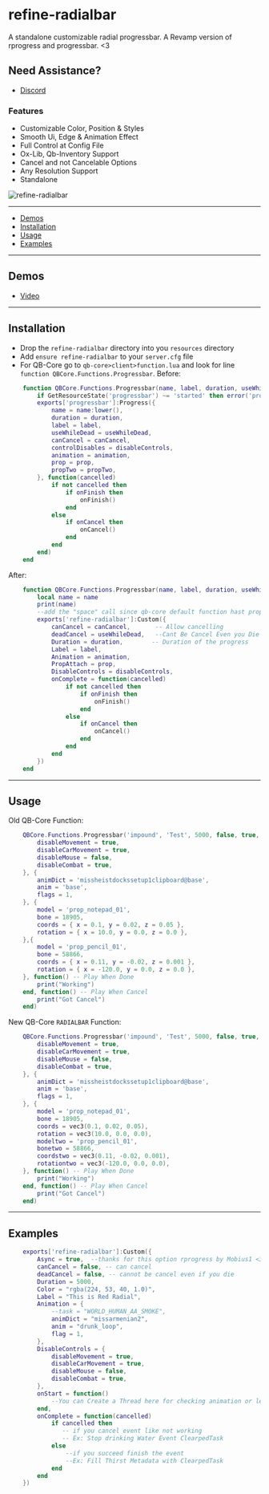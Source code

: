 # refine-radialbar
 A standalone customizable radial progressbar. A Revamp version of rprogress and progressbar. <3


## Need Assistance?
- [Discord](https://discord.com/invite/GrGGkQtv5P)

### Features
 * Customizable Color, Position & Styles
 * Smooth Ui, Edge & Animation Effect
 * Full Control at Config File
 * Ox-Lib, Qb-Inventory Support
 * Cancel and not Cancelable Options
 * Any Resolution Support
 * Standalone

![refine-radialbar](https://cdn.discordapp.com/attachments/1084262223423213622/1084262250354847784/image.png)

---

- [Demos](#demos)
- [Installation](#installation)
- [Usage](#usage)
- [Examples](#examples)
---

## Demos
- [Video](https://youtu.be/GcP9zBSlPek)

---

## Installation
* Drop the `refine-radialbar` directory into you `resources` directory
* Add `ensure refine-radialbar` to your `server.cfg` file
* For QB-Core go to `qb-core>client>function.lua` and look for line `function QBCore.Functions.Progressbar`.
Before:
```lua
    function QBCore.Functions.Progressbar(name, label, duration, useWhileDead, canCancel, disableControls, animation, prop, propTwo, onFinish, onCancel)
        if GetResourceState('progressbar') ~= 'started' then error('progressbar needs to be started in order for QBCore.Functions.Progressbar to work') end
        exports['progressbar']:Progress({
            name = name:lower(),
            duration = duration,
            label = label,
            useWhileDead = useWhileDead,
            canCancel = canCancel,
            controlDisables = disableControls,
            animation = animation,
            prop = prop,
            propTwo = propTwo,
        }, function(cancelled)
            if not cancelled then
                if onFinish then
                    onFinish()
                end
            else
                if onCancel then
                    onCancel()
                end
            end
        end)
    end
```
After:
```lua
    function QBCore.Functions.Progressbar(name, label, duration, useWhileDead, canCancel, disableControls, animation, prop, space, onFinish, onCancel)
        local name = name
        print(name)
        --add the "space" call since qb-core default function hast propTwo and I forgot that prop is already just one <3
        exports['refine-radialbar']:Custom({
            canCancel = canCancel,       -- Allow cancelling
            deadCancel = useWhileDead,   --Cant Be Cancel Even you Die
            Duration = duration,        -- Duration of the progress
            Label = label,
            Animation = animation,
            PropAttach = prop,
            DisableControls = disableControls,
            onComplete = function(cancelled)
                if not cancelled then
                    if onFinish then
                        onFinish()
                    end
                else
                    if onCancel then
                        onCancel()
                    end
                end 
            end
        })
    end
```

---

## Usage
Old QB-Core Function:
```lua
    QBCore.Functions.Progressbar('impound', 'Test', 5000, false, true, {
        disableMovement = true,
        disableCarMovement = true,
        disableMouse = false,
        disableCombat = true,
    }, {
        animDict = 'missheistdockssetup1clipboard@base',
        anim = 'base',
        flags = 1,
    }, {
        model = 'prop_notepad_01',
        bone = 18905,
        coords = { x = 0.1, y = 0.02, z = 0.05 },
        rotation = { x = 10.0, y = 0.0, z = 0.0 },
    },{
        model = 'prop_pencil_01',
        bone = 58866,
        coords = { x = 0.11, y = -0.02, z = 0.001 },
        rotation = { x = -120.0, y = 0.0, z = 0.0 },
    }, function() -- Play When Done
        print("Working")
    end, function() -- Play When Cancel
        print("Got Cancel")
    end)
```
New QB-Core `RADIALBAR` Function:
```lua
    QBCore.Functions.Progressbar('impound', 'Test', 5000, false, true, {
        disableMovement = true,
        disableCarMovement = true,
        disableMouse = false,
        disableCombat = true,
    }, {
        animDict = 'missheistdockssetup1clipboard@base',
        anim = 'base',
        flags = 1,
    }, {
        model = 'prop_notepad_01',
        bone = 18905,
        coords = vec3(0.1, 0.02, 0.05),
        rotation = vec3(10.0, 0.0, 0.0),
        modeltwo = 'prop_pencil_01',
        bonetwo = 58866,
        coordstwo = vec3(0.11, -0.02, 0.001),
        rotationtwo = vec3(-120.0, 0.0, 0.0),
    }, function() -- Play When Done
        print("Working")
    end, function() -- Play When Cancel
        print("Got Cancel")
    end)
```

---

## Examples
```lua
    exports['refine-radialbar']:Custom({
        Async = true,  --thanks for this option rprogress by Mobius1 <3
        canCancel = false, -- can cancel 
        deadCancel = false, -- cannot be cancel even if you die 
        Duration = 5000,      
        Color = "rgba(224, 53, 40, 1.0)",
        Label = "This is Red Radial",
        Animation = {
            --task = "WORLD_HUMAN_AA_SMOKE", 
            animDict = "missarmenian2", 
            anim = "drunk_loop",
            flag = 1,
        },
        DisableControls = {
            disableMovement = true,
            disableCarMovement = true,
            disableMouse = false,
            disableCombat = true,
        },    
        onStart = function()
            --You can Create a Thread here for checking animation or leave it empty :)
        end,
        onComplete = function(cancelled)
            if cancelled then
               -- if you cancel event like not working
               -- Ex: Stop drinking Water Event ClearpedTask
            else
                --if you succeed finish the event 
                --Ex: Fill Thirst Metadata with ClearpedTask
            end
        end
    })
```
